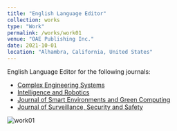 ```yaml
---
title: "English Language Editor"
collection: works
type: "Work"
permalink: /works/work01
venue: "OAE Publishing Inc."
date: 2021-10-01
location: "Alhambra, California, United States"
---
```


English Language Editor for the following journals:
<ul>
    <li><a href="https://comengsys.com">Complex Engineering Systems</a></li>
    <li><a href="https://www.intellrobot.com">Intelligence and Robotics</a></li>
    <li><a href="https://www.segcjournal.com">Journal of Smart Environments and Green Computing</a></li>
    <li><a href="https://www.jsssjournal.com">Journal of Surveillance, Security and Safety</a></li>
</ul>


![work01](https://github.com/A-Kerim/me/blob/6bc34f556dcde0bc071f48287fe497284a148ec6/images/work01.png?raw=true)

